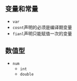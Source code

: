 ## 变量和常量

- `var`
- `cosnt`声明的必须是编译期变量
- `fianl`声明只能赋值一次的变量

## 数值型

- `num`
    - `int`
    - `double`